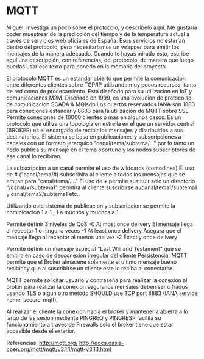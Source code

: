 # MQTT

Miguel, investiga un poco sobre el protocolo, y describelo aquí. Me
gustaría poder muestrear de la predicción del tiempo y de la
temperatura actual a través de servicios web oficiales de España. Esos
servicios no estarían dentro del protocolo, pero necesitaríamos un
wrapper para emitir los mensajes de la manera adecuada. Cuando te
hayas mirado esto, escribe aquí una descripción, con referencias, del
protocolo, de manera que luego puedas usar ese texto para ponerlo en
la memoria del proyecto.

El protocolo MQTT es un estandar abierto que permite la comunicacion entre diferentes clientes sobre TCP/IP utilizando muy pocos recursos, tanto de red como de procesamiento. 
Esta diseñado para su utilizacion en IoT y comunicaciones M2M.
Diseñado en 1999, es una evolucion de protocolso de comunicacion SCADA & MQIsdp
Los puertos reservados IANA son 1883 para conexiones estandar y 8883 para la utilizacion de MQTT sobre SSL
Permite conexiones de 10000 clientes o mas en algunos casos.
Es un protocolo que utiliza una topologia en estrella en el que un servidor central (BROKER) es el encargado de recibir los mensajes y distribuirlos a sus destinatarios.
El sistema se basa en publicaciones y subscripciones a canales con un formato jerarquico "canal/tema/subtema/..." por lo tanto un nodo publica su mensaje en el tema oportuno y los nodos subscriptores de ese canal lo recibiran.

La subscripcion a un canal permite el uso de wildcards (comodines) 
El uso de # ("canal/tema/#) subscribira al cliente a todos los mensajes que se emitan para "canal/tema/...."
El uso de + permite sustituir solo un directorio "/canal/+/subtema1" permtira al cliente suscribirse a /canal/tema1/subtema1  y canal/tema2/subtema1 etc..

Utilizando este sistema de publicacion y subscripcion se permite la cominicacion 1 a 1 , 1 a muchos y muchos a 1.

Permite definir 3 niveles de QoS 
-0 At most once delivery El mensaje llega al receptor 1 o ninguna veces
-1 At least once delivery Asegura que el mensaje llega al receptor al menos una vez 
-2 Exactly once delivery

Permite definir un mensaje especial "Last Will and Testament" que se emitira en caso de desconexion irregular del cliente
Persistencia, MQTT permite que el Broker almacene solamente el ultimo mensaje bueno recibidoy que al suscribirse un cliente este lo reciba al conectarse.

MQTT permite solicitar usuario y contraseña para realizar la conexion al broker
para realizar la conexion segura los mensajes deben ser cifrados usando TLS o algun otro metodo
SHOULD use TCP port 8883 (IANA service name: secure-mqtt).

Al realizar el cliente la conexion hacia el broker y mantenerla abierta a lo largo de las sesion mediente PINGREQ y PINGRESP facilita su funcionamiento a traves de Firewalls
solo el broker tiene que estar accesible desde el exterior.

Referencias:
http://mqtt.org/
http://docs.oasis-open.org/mqtt/mqtt/v3.1.1/mqtt-v3.1.1.html

 

